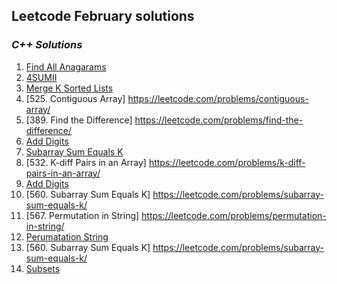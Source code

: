 ## Leetcode February solutions

### <em> C++ Solutions </em>
1. [Find All Anagarams](/February2022/C++/Find_All_Anagarams.cpp)
2. [4SUMII](/February2022/C++/4SUMII.cpp)
3. [Merge K Sorted Lists](/)
4. [525. Contiguous Array] https://leetcode.com/problems/contiguous-array/
5. [389. Find the Difference] https://leetcode.com/problems/find-the-difference/
6. [Add Digits](/February2022/C++/Add_Digits.cpp)
7. [Subarray Sum Equals K](/February2022/C++/Subarray_sum_equals_k.cpp)
6. [532. K-diff Pairs in an Array] https://leetcode.com/problems/k-diff-pairs-in-an-array/
7. [Add Digits](/February2022/C++/Add_Digits.cpp)
8. [560. Subarray Sum Equals K] https://leetcode.com/problems/subarray-sum-equals-k/
9. [567. Permutation in String] https://leetcode.com/problems/permutation-in-string/
8. [Perumatation String](/February2022/C++/Permutation_String.cpp)
9. [560. Subarray Sum Equals K] https://leetcode.com/problems/subarray-sum-equals-k/
10. [Subsets](/February2022/C++/Subsets.cpp)
